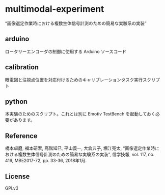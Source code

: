 # multimodal-experiment

“画像選定作業時における複数生体信号計測のための簡易な実験系の実装”

## arduino

ロータリーエンコーダの制御に使用する Arduino ソースコード

## calibration

眼電図と注視点位置を対応付けるためのキャリブレーションタスク実行スクリプト

## python

本実験のためのスクリプト。これとは別に Emotiv TestBench を起動しておく必要があります。

## Reference

橋本卓磨, 福本研索, 高階知巳, 平山義一, 大倉典子, 堀江亮太, “画像選定作業時における複数生体信号計測のための簡易な実験系の実装”, 信学技報, vol. 117, no. 416, MBE2017-72, pp. 33-36, 2018年1月.

## License

GPLv3
